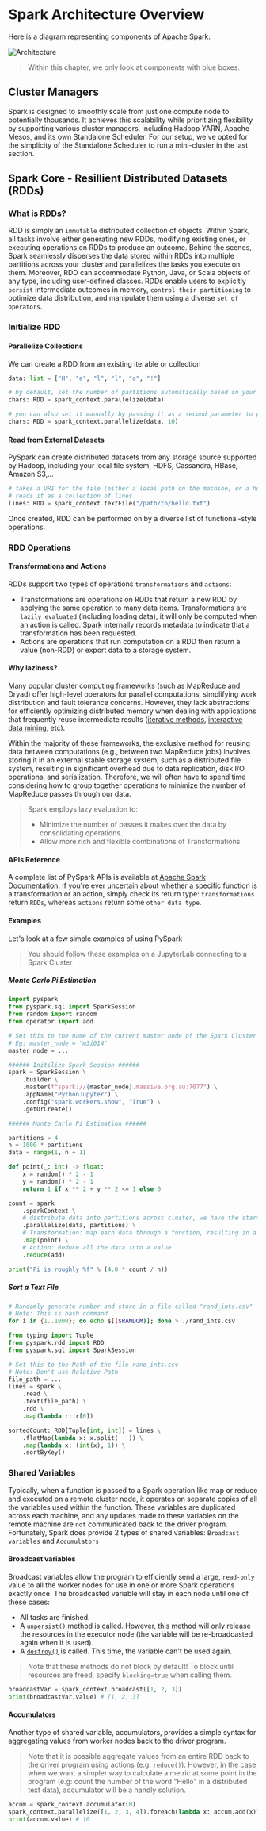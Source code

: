 # Spark Architecture Overview

Here is a diagram representing components of Apache Spark:

![Architecture](./imgs/spark-architecture.png)

> Within this chapter, we only look at components with blue boxes.

## Cluster Managers

Spark is designed to smoothly scale from just one compute node to potentially thousands. It achieves this scalability while prioritizing flexibility by supporting various cluster managers, including Hadoop YARN, Apache Mesos, and its own Standalone Scheduler. For our setup, we've opted for the simplicity of the Standalone Scheduler to run a mini-cluster in the last section.

## Spark Core - Resillient Distributed Datasets (RDDs)

### What is RDDs?

RDD is simply an `immutable` distributed collection of objects. Within Spark, all tasks involve either generating new RDDs, modifying existing ones, or executing operations on RDDs to produce an outcome. Behind the scenes, Spark seamlessly disperses the data stored within RDDs into multiple partitions across your cluster and parallelizes the tasks you execute on them. Moreover, RDD can accommodate Python, Java, or Scala objects of any type, including user-defined classes. RDDs enable users to explicitly `persist` intermediate outcomes in memory, `control their partitioning` to optimize data distribution, and manipulate them using a diverse `set of operators`.

### Initialize RDD

#### Parallelize Collections

We can create a RDD from an existing iterable or collection

```python
data: list = ["H", "e", "l", "l", "o", "!"]

# by default, set the number of partitions automatically based on your cluster
chars: RDD = spark_context.parallelize(data)

# you can also set it manually by passing it as a second parameter to parallelize
chars: RDD = spark_context.parallelize(data, 10)
```

#### Read from External Datasets

PySpark can create distributed datasets from any storage source supported by Hadoop, including your local file system, HDFS, Cassandra, HBase, Amazon S3,...

```python
# takes a URI for the file (either a local path on the machine, or a hdfs://, s3a://, etc URI)
# reads it as a collection of lines
lines: RDD = spark_context.textFile("/path/to/hello.txt")
```

Once created, RDD can be performed on by a diverse list of functional-style operations.

### RDD Operations

#### Transformations and Actions

RDDs support two types of operations `transformations` and `actions`: 
- Transformations are operations on RDDs that return a new RDD by applying the same operation to many data items. Transformations are `lazily evaluated` (including loading data), it will only be computed when an action is called. Spark internally records metadata to indicate that a transformation has been requested.
- Actions are operations that run computation on a RDD then return a value (non-RDD) or export data to a storage system.

#### Why laziness?

Many popular cluster computing frameworks (such as MapReduce and Dryad) offer high-level operators for parallel computations, simplifying work distribution and fault tolerance concerns. However, they lack abstractions for efficiently optimizing distributed memory when dealing with applications that frequently reuse intermediate results ([iterative methods](https://en.wikipedia.org/wiki/Iterative_method), [interactive data mining](https://en.wikipedia.org/wiki/Data_mining), etc).
  
Within the majority of these frameworks, the exclusive method for reusing data between computations (e.g., between two MapReduce jobs) involves storing it in an external stable storage system, such as a distributed file system, resulting in significant overhead due to data replication, disk I/O operations, and serialization. Therefore, we will often have to spend time considering how to group together operations to minimize the number of MapReduce passes through our data.

> Spark employs lazy evaluation to:
> - Minimize the number of passes it makes over the data by consolidating operations.
> - Allow more rich and flexible combinations of Transformations.

#### APIs Reference

A complete list of PySpark APIs is available at [Apache Spark Documentation](https://spark.apache.org/docs/latest/api/python/reference/index.html). If you're ever uncertain about whether a specific function is a transformation or an action, simply check its return type: `transformations` return `RDDs`, whereas `actions` return some `other data type`.

#### Examples

Let's look at a few simple examples of using PySpark

> You should follow these examples on a JupyterLab connecting to a Spark Cluster

##### Monte Carlo Pi Estimation

```python
import pyspark
from pyspark.sql import SparkSession
from random import random
from operator import add

# Set this to the name of the current master node of the Spark Cluster
# Eg: master_node = "m3i014"
master_node = ...

###### Initilize Spark Session ######
spark = SparkSession \
    .builder \
    .master(f"spark://{master_node}.massive.org.au:7077") \
    .appName("PythonJupyter") \
    .config("spark.workers.show", "True") \
    .getOrCreate()

###### Monte Carlo Pi Estimation ######

partitions = 4
n = 1000 * partitions
data = range(1, n + 1)

def point(_: int) -> float:
    x = random() * 2 - 1
    y = random() * 2 - 1
    return 1 if x ** 2 + y ** 2 <= 1 else 0

count = spark
    .sparkContext \
    # distribute data into partitions across cluster, we have the starting RDD here
    .parallelize(data, partitions) \
    # Transformation: map each data through a function, resulting in a new RDD
    .map(point) \
    # Action: Reduce all the data into a value
    .reduce(add)

print("Pi is roughly %f" % (4.0 * count / n))
```

##### Sort a Text File

```bash
# Randomly generate number and store in a file called "rand_ints.csv"
# Note: This is bash command
for i in {1..1000}; do echo $[($RANDOM)]; done > ./rand_ints.csv
```

```python
from typing import Tuple
from pyspark.rdd import RDD
from pyspark.sql import SparkSession

# Set this to the Path of the file rand_ints.csv
# Note: Don't use Relative Path
file_path = ...
lines = spark \
    .read \
    .text(file_path) \
    .rdd \
    .map(lambda r: r[0])

sortedCount: RDD[Tuple[int, int]] = lines \
    .flatMap(lambda x: x.split(' ')) \
    .map(lambda x: (int(x), 1)) \
    .sortByKey()
```


### Shared Variables

Typically, when a function is passed to a Spark operation like map or reduce and executed on a remote cluster node, it operates on separate copies of all the variables used within the function. These variables are duplicated across each machine, and any updates made to these variables on the remote machine are `not` communicated back to the driver program. Fortunately, Spark does provide 2 types of shared variables: `Broadcast variables` and `Accumulators`

#### Broadcast variables

Broadcast variables allow the program to efficiently send a large, `read-only` value to all the worker nodes for use in one or more Spark operations exactly once. The broadcasted variable will stay in each node until one of these cases:
- All tasks are finished.
- A [`unpersist()`](https://spark.apache.org/docs/latest/api/python/reference/pyspark.sql/api/pyspark.sql.DataFrame.unpersist.html) method is called. However, this method will only release the resources in the executor node (the variable will be re-broadcasted again when it is used).
- A [`destroy()`](https://spark.apache.org/docs/latest/api/python/reference/api/pyspark.Broadcast.destroy.html) is called. This time, the variable can't be used again.

> Note that these methods do not block by default! To block until resources are freed, specify `blocking=true` when calling them.

```python
broadcastVar = spark_context.broadcast([1, 2, 3])
print(broadcastVar.value) # [1, 2, 3]
```

#### Accumulators

Another type of shared variable, accumulators, provides a simple syntax for aggregating values from worker nodes back to the driver program.

> Note that it is possible aggregate values from an entire RDD back to the driver program using actions (e.g: `reduce()`). However, in the case when we want a simpler way to calculate a metric at some point in the program (e.g: count the number of the word "Hello" in a distributed text data), accumulator will be a handly solution.

```python
accum = spark_context.accumulator(0)
spark_context.parallelize([1, 2, 3, 4]).foreach(lambda x: accum.add(x))
print(accum.value) # 10
```
